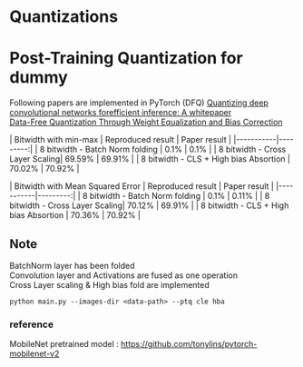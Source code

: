 # Quantizations
# Post-Training Quantization for dummy
Following papers are implemented in PyTorch (DFQ)
[Quantizing deep convolutional networks forefficient inference: A whitepaper](https://arxiv.org/abs/1806.08342) <br />
[Data-Free Quantization Through Weight Equalization and Bias Correction](https://arxiv.org/abs/1906.04721) <br />

| Bitwidth with min-max      | Reproduced result | Paper result | 
|-----------|---------:|
| 8 bitwidth - Batch Norm folding |    0.1%    |     0.1%    | 
| 8 bitwidth - Cross Layer Scaling|    69.59%    |  69.91%    | 
| 8 bitwidth - CLS + High bias Absortion | 70.02% | 70.92% |

| Bitwidth with Mean Squared Error     | Reproduced result | Paper result | 
|-----------|---------:|
| 8 bitwidth - Batch Norm folding |    0.1%    |     0.11%    | 
| 8 bitwidth - Cross Layer Scaling|    70.12%    |  69.91%    | 
| 8 bitwidth - CLS + High bias Absortion | 70.36% | 70.92% |

## Note
BatchNorm layer has been folded<br />
Convolution layer and Activations are fused as one operation<br />
Cross Layer scaling & High bias fold are implemented <br />

```
python main.py --images-dir <data-path> --ptq cle hba
```

### reference
MobileNet pretrained model : https://github.com/tonylins/pytorch-mobilenet-v2
